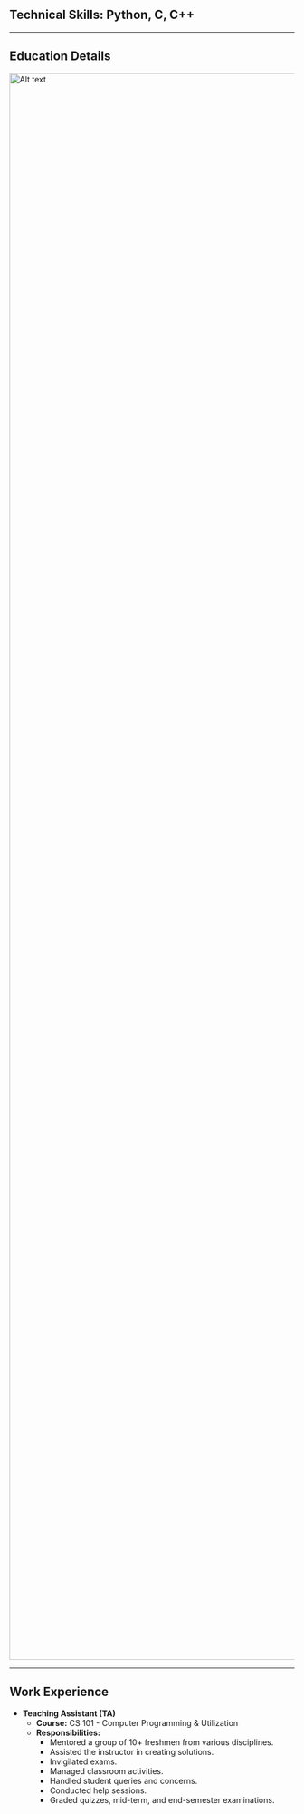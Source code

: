 ## Technical Skills: Python,  C, C++
---

## Education Details
<img src="https://i.imgur.com/reyEMVI.png" alt="Alt text" width="2800"/>

---
## Work Experience

- **Teaching Assistant (TA)**
  - **Course:** CS 101 - Computer Programming & Utilization
  - **Responsibilities:**
    - Mentored a group of 10+ freshmen from various disciplines.
    - Assisted the instructor in creating solutions.
    - Invigilated exams.
    - Managed classroom activities.
    - Handled student queries and concerns.
    - Conducted help sessions.
    - Graded quizzes, mid-term, and end-semester examinations.






